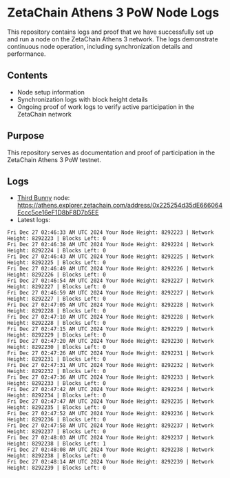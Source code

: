 # ZetaChain Athens 3 PoW Node Logs
This repository contains logs and proof that we have successfully set up and run a node on the ZetaChain Athens 3 network. The logs demonstrate continuous node operation, including synchronization details and performance.

## Contents
- Node setup information
- Synchronization logs with block height details
- Ongoing proof of work logs to verify active participation in the ZetaChain network

## Purpose
This repository serves as documentation and proof of participation in the ZetaChain Athens 3 PoW testnet.

## Logs

- [Third Bunny](https://thirdbunny.xyz/) node: https://athens.explorer.zetachain.com/address/0x225254d35dE666064Eccc5ce16eF1D8bF8D7b5EE
- Latest logs:
```
Fri Dec 27 02:46:33 AM UTC 2024 Your Node Height: 8292223 | Network Height: 8292223 | Blocks Left: 0
Fri Dec 27 02:46:38 AM UTC 2024 Your Node Height: 8292224 | Network Height: 8292224 | Blocks Left: 0
Fri Dec 27 02:46:43 AM UTC 2024 Your Node Height: 8292225 | Network Height: 8292225 | Blocks Left: 0
Fri Dec 27 02:46:49 AM UTC 2024 Your Node Height: 8292226 | Network Height: 8292226 | Blocks Left: 0
Fri Dec 27 02:46:54 AM UTC 2024 Your Node Height: 8292227 | Network Height: 8292227 | Blocks Left: 0
Fri Dec 27 02:46:59 AM UTC 2024 Your Node Height: 8292227 | Network Height: 8292227 | Blocks Left: 0
Fri Dec 27 02:47:05 AM UTC 2024 Your Node Height: 8292228 | Network Height: 8292228 | Blocks Left: 0
Fri Dec 27 02:47:10 AM UTC 2024 Your Node Height: 8292228 | Network Height: 8292228 | Blocks Left: 0
Fri Dec 27 02:47:15 AM UTC 2024 Your Node Height: 8292229 | Network Height: 8292229 | Blocks Left: 0
Fri Dec 27 02:47:20 AM UTC 2024 Your Node Height: 8292230 | Network Height: 8292230 | Blocks Left: 0
Fri Dec 27 02:47:26 AM UTC 2024 Your Node Height: 8292231 | Network Height: 8292231 | Blocks Left: 0
Fri Dec 27 02:47:31 AM UTC 2024 Your Node Height: 8292232 | Network Height: 8292232 | Blocks Left: 0
Fri Dec 27 02:47:36 AM UTC 2024 Your Node Height: 8292233 | Network Height: 8292233 | Blocks Left: 0
Fri Dec 27 02:47:42 AM UTC 2024 Your Node Height: 8292234 | Network Height: 8292234 | Blocks Left: 0
Fri Dec 27 02:47:47 AM UTC 2024 Your Node Height: 8292235 | Network Height: 8292235 | Blocks Left: 0
Fri Dec 27 02:47:52 AM UTC 2024 Your Node Height: 8292236 | Network Height: 8292236 | Blocks Left: 0
Fri Dec 27 02:47:58 AM UTC 2024 Your Node Height: 8292237 | Network Height: 8292237 | Blocks Left: 0
Fri Dec 27 02:48:03 AM UTC 2024 Your Node Height: 8292237 | Network Height: 8292238 | Blocks Left: 1
Fri Dec 27 02:48:08 AM UTC 2024 Your Node Height: 8292238 | Network Height: 8292238 | Blocks Left: 0
Fri Dec 27 02:48:14 AM UTC 2024 Your Node Height: 8292239 | Network Height: 8292239 | Blocks Left: 0
```
